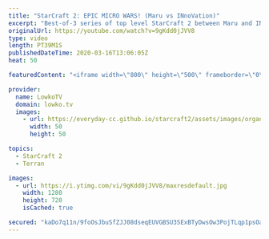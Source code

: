 ```yaml
---
title: "StarCraft 2: EPIC MICRO WARS! (Maru vs INnoVation)"
excerpt: "Best-of-3 series of top level StarCraft 2 between Maru and INnoVation. Both of these pro gamers play at the highest level of SC2 and yet they have very different approaches to the game. Maru in general likes playing the faster paced style that's a lot more in your face and a lot more flexible. INnoVation"
originalUrl: https://youtube.com/watch?v=9gKdd0jJVV8
type: video
length: PT39M1S
publishedDateTime: 2020-03-16T13:06:05Z
heat: 50

featuredContent: "<iframe width=\"800\" height=\"500\" frameborder=\"0\" src=\"https://www.youtube.com/embed/9gKdd0jJVV8\" allow=\"accelerometer; autoplay; encrypted-media; gyroscope; picture-in-picture\" allowfullscreen></iframe>"

provider:
  name: LowkoTV
  domain: lowko.tv
  images:
    - url: https://everyday-cc.github.io/starcraft2/assets/images/organizations/lowko.tv-50x50.jpg
      width: 50
      height: 50

topics:
  - StarCraft 2
  - Terran

images:
  - url: https://i.ytimg.com/vi/9gKdd0jJVV8/maxresdefault.jpg
    width: 1280
    height: 720
    isCached: true

secured: "kaDo7q11n/9foOsJbuSfZJJ08dseqEUVGBSU3SExBTyDwsOw3PojTLqp1psOaGJl45KNJJFfhCWQnyErOiBMA/+Xmid4ezzjgYqx5ntolLU1p3s32IKgcCmkQf//5+WVb0I+4hCze36JzQB/B7nepiQ8zv1nTZpAoz/kbeRbeH7KW1NJxJyb8LddrGlZ/Tuy8BelFE1wlTvpaiJDegXTvOnAeGcdm9/+dwtSnbuMtTi+PMFh3EpbkIUMJ/Yv1RFP7OsHpBy9RxPTEm+c6Ro9oQYU6VWHQuw8KOb34mxGz5epsNKTHGUlhuDmtzcbkrp/ce/V2DSwvqwE9vEPc/luitxV9CLxTz+zL8BwfSw+a6eMz1osznpV2N4/BCPp3M1t19oER7ptJmKvIK3YLZcb/bynL+dDy/cOq/ogssT3mO2yBz2L69jJ5s3DjQJ6BXik;C9b59xmNag6v91bjhb8FQQ=="
---
```


